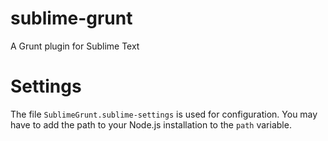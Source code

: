 sublime-grunt
=============

A Grunt plugin for Sublime Text

Settings
========
The file `SublimeGrunt.sublime-settings` is used for configuration.
You may have to add the path to your Node.js installation to the `path`
variable.